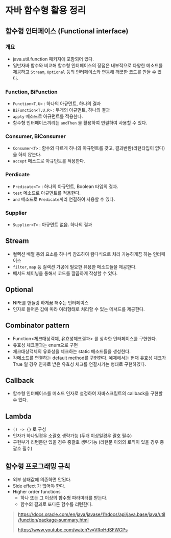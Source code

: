 # 자바 함수형 활용 정리

## 함수형 인터페이스 (Functional interface)

### 개요
- java.util.function 패키지에 포함되어 있다.
- 일반자바 함수와 비교해 함수형 인터페이스의 장점은 내부적으로 다양한 메소드를 제공하고 `Stream`, `Optional` 등의 인터페이스와 연동해 깨끗한 코드를 만들 수 있다. 

### Function, BiFunction
- `Function<T,U>` : 하나의 아규먼트, 하나의 결과
- `BiFunction<T,U,R>` : 두개의 아규먼트, 하나의 결과
- `apply` 메소드로 아규먼트를 적용한다.
- 함수형 인터페이스끼리는 `andThen` 을 활용하여 연결하여 사용할 수 있다.

### Consumer, BiConsumer
- `Consumer<T>` : 함수와 다르게 하나의 아규먼트를 갖고, 결과반환(리턴타입이 없다)을 하지 않는다.
- `accept` 메소드로 아규먼트를 적용한다.

### Perdicate
- `Predicate<T>` : 하나의 아규먼트, Boolean 타입의 결과.
- `test` 메소드로 아규먼트를 적용한다.
- `and` 메소드로 `Predicate`끼리 연결하여 사용할 수 있다.

### Supplier
- `Supplier<T>` : 아규먼트 없음. 하나의 결과

## Stream
- 컬렉션 배열 등의 요소를 하나씩 참조하여 람다식으로 처리 가능하게끔 하는 인터페이스
- `filter`, `map` 등 컬렉션 가공에 필요한 유용한 메소드들을 제공한다.
- 메서드 체이닝을 통해서 코드를 깔끔하게 작성할 수 있다.

## Optional
- NPE를 핸들링 하게끔 해주는 인터페이스
- 인자로 들어온 값에 따라 여러형태로 처리할 수 있는 메서드를 제공한다.

## Combinator pattern
- Function<체크대상객체, 유효성체크결과> 를 상속한 인터페이스를 구현한다.
- 유효성 체크결과는 enum으로 구현
- 체크대상객체의 유효성을 체크하는 static 메소드들을 생성한다.
- 각메소드를 연결하는 default method를 구현한다. 예제에서는 현재 유효성 체크가 True 일 경우
  인자로 받은 유효성 체크를 연결시키는 형태로 구현하였다.

## Callback
- 함수형 인터페이스를 메소드 인자로 설정하여 자바스크립트의 callback을 구현할 수 있다.

## Lambda
- `() -> {}` 로 구성
- 인자가 하나일경우 소괄호 생략가능 (두개 이상일경우 괄호 필수)
- 구현부가 리턴문만 있을 경우 중괄호 생략가능 (리턴문 이외의 로직이 있을 경우 중괄호 필수)

## 함수형 프로그래밍 규칙
- 외부 상태값에 의존하면 안된다.
- Side effect 가 없어야 한다.
- Higher order functions
  + 하나 또는 그 이상의 함수형 파라미터를 받는다.
  + 함수의 결과로 또다른 함수를 리턴한다.
> https://docs.oracle.com/en/java/javase/11/docs/api/java.base/java/util/function/package-summary.html
>
> https://www.youtube.com/watch?v=VRpHdSFWGPs

